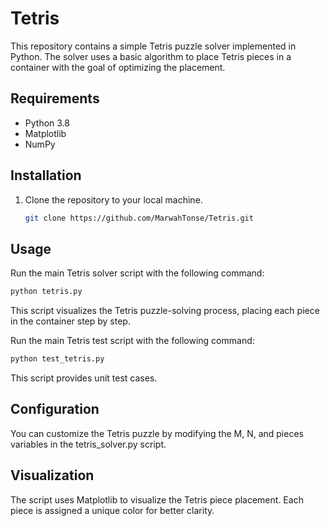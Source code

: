# Tetris

This repository contains a simple Tetris puzzle solver implemented in Python. The solver uses a basic algorithm to place Tetris pieces in a container with the goal of optimizing the placement.

## Requirements
- Python 3.8
- Matplotlib
- NumPy

## Installation
1. Clone the repository to your local machine.
   ```bash
   git clone https://github.com/MarwahTonse/Tetris.git

## Usage
Run the main Tetris solver script with the following command:
```bash
python tetris.py
```
This script visualizes the Tetris puzzle-solving process, placing each piece in the container step by step.

Run the main Tetris test script with the following command:
```bash
python test_tetris.py
```
This script provides unit test cases.

## Configuration
You can customize the Tetris puzzle by modifying the M, N, and pieces variables in the tetris_solver.py script.

## Visualization
The script uses Matplotlib to visualize the Tetris piece placement. Each piece is assigned a unique color for better clarity.
